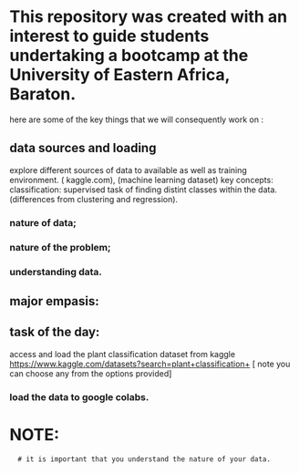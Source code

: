 # This repository was created with an interest to guide students undertaking a bootcamp at the University of Eastern Africa, Baraton.
here are some of the key things that we will consequently work on : 
## data sources and loading 
  explore different sources of data to available as well as training environment. ( kaggle.com), (machine learning dataset) 
  key concepts: classification: supervised task of finding distint classes within the data. (differences from clustering and regression). 
  ### nature of data; 
  ### nature of the problem;
  ### understanding data. 
## major empasis:    

## task of the day: 
  access and load the plant classification dataset from kaggle https://www.kaggle.com/datasets?search=plant+classification+   [ note you can choose any from the options provided]
  ### load the data to google colabs.


  # NOTE:
      # it is important that you understand the nature of your data.
      
